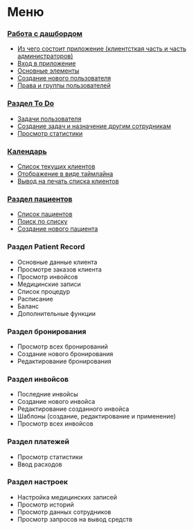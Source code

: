# Меню

### [Работа с дашбордом](work-with-dashboard/)

* [Из чего состоит приложение (клиентсткая часть и часть администраторов)](work-with-dashboard/iz-chego-sostoit-prilozhenie-klientskaya-chast-i-chast-administratorov.md)
* [Вход в приложение](work-with-dashboard/vkhod-v-prilozhenie.md)
* [Основные элементы](work-with-dashboard/osnovnye-elementy.md)
* [Создание нового пользователя](work-with-dashboard/sozdanie-novogo-polzovatelya.md)
* [Права и группы пользователей](work-with-dashboard/prava-i-gruppy-polzovatelei.md)

### [Раздел To Do](to-do-section/)

* [Задачи пользователя](to-do-section/zadachi-polzovatelya.md)
* [Создание задач и назначение другим сотрудникам](to-do-section/sozdanie-zadach-i-naznachenie-drugim-sotrudnikam.md)
* [Просмотр статистики](to-do-section/prosmotr-statistiki.md)

### [Календарь](kalendar/)

* [Список текущих клиентов](kalendar/spisok-tekushikh-klientov.md)
* [Отображение в виде таймлайна](kalendar/otobrazhenie-v-vide-taimlaina.md)
* [Вывод на печать списка клиентов](kalendar/vyvod-na-pechat-spiska-klientov.md)

### [Раздел пациентов](razdel-pacientov/)

* [Список пациентов](razdel-pacientov/spisok-pacientov.md)
* [Поиск по списку](razdel-pacientov/poisk-po-spisku.md)
* [Создание нового пациента](razdel-pacientov/sozdanie-novogo-pacienta.md)

### Раздел Patient Record

* Основные данные клиента
* Просмотре заказов клиента
* Просмотр инвойсов
* Медицинские записи
* Список процедур
* Расписание
* Баланс
* Дополнительные функции

### Раздел бронирования

* Просмотр всех бронирований
* Создание нового бронирования
* Редактирование бронирования

### Раздел инвойсов

* Последние инвойсы
* Создание нового инвойса
* Редактирование созданного инвойса
* Шаблоны (создание, редактирование и применение)
* Просмотр всех инвойсов

### Раздел платежей&#x20;

* Просмотр статистики
* Ввод расходов

### Раздел настроек

* Настройка медицинских записей
* Просмотр историй
* Просмотр данных сотрудников&#x20;
* Просмотр запросов на вывод средств
